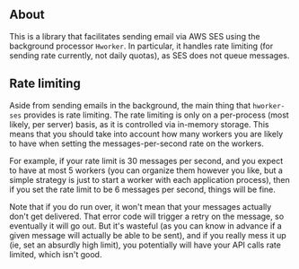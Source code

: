 ## About

This is a library that facilitates sending email via AWS SES using the
background processor `Hworker`. In particular, it handles rate
limiting (for sending rate currently, not daily quotas), as SES does
not queue messages.

## Rate limiting

Aside from sending emails in the background, the main thing that
`hworker-ses` provides is rate limiting. The rate limiting is only on
a per-process (most likely, per server) basis, as it is controlled via
in-memory storage. This means that you should take into account how
many workers you are likely to have when setting the
messages-per-second rate on the workers.

For example, if your rate limit is 30 messages per second, and you expect
to have at most 5 workers (you can organize them however you like, but a
simple strategy is just to start a worker with each application process),
then if you set the rate limit to be 6 messages per second, things will be
fine.

Note that if you do run over, it won't mean that your messages actually
don't get delivered. That error code will trigger a retry on the message,
so eventually it will go out. But it's wasteful (as you can know in advance
if a given message will actually be able to be sent), and if you really
mess it up (ie, set an absurdly high limit), you potentially will have
your API calls rate limited, which isn't good.
